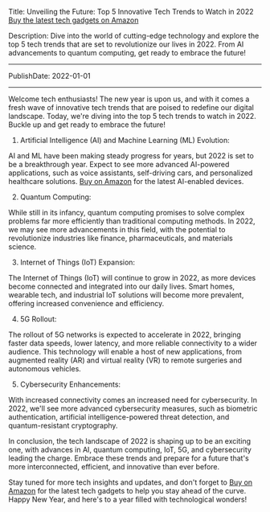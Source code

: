  Title: Unveiling the Future: Top 5 Innovative Tech Trends to Watch in 2022 [Buy the latest tech gadgets on Amazon](https://amzn.to/36gh4yM)

Description: Dive into the world of cutting-edge technology and explore the top 5 tech trends that are set to revolutionize our lives in 2022. From AI advancements to quantum computing, get ready to embrace the future!

---

PublishDate: 2022-01-01

---

Welcome tech enthusiasts! The new year is upon us, and with it comes a fresh wave of innovative tech trends that are poised to redefine our digital landscape. Today, we're diving into the top 5 tech trends to watch in 2022. Buckle up and get ready to embrace the future!

1. Artificial Intelligence (AI) and Machine Learning (ML) Evolution:

AI and ML have been making steady progress for years, but 2022 is set to be a breakthrough year. Expect to see more advanced AI-powered applications, such as voice assistants, self-driving cars, and personalized healthcare solutions. [Buy on Amazon](https://amzn.to/36gh4yM) for the latest AI-enabled devices.

2. Quantum Computing:

While still in its infancy, quantum computing promises to solve complex problems far more efficiently than traditional computing methods. In 2022, we may see more advancements in this field, with the potential to revolutionize industries like finance, pharmaceuticals, and materials science.

3. Internet of Things (IoT) Expansion:

The Internet of Things (IoT) will continue to grow in 2022, as more devices become connected and integrated into our daily lives. Smart homes, wearable tech, and industrial IoT solutions will become more prevalent, offering increased convenience and efficiency.

4. 5G Rollout:

The rollout of 5G networks is expected to accelerate in 2022, bringing faster data speeds, lower latency, and more reliable connectivity to a wider audience. This technology will enable a host of new applications, from augmented reality (AR) and virtual reality (VR) to remote surgeries and autonomous vehicles.

5. Cybersecurity Enhancements:

With increased connectivity comes an increased need for cybersecurity. In 2022, we'll see more advanced cybersecurity measures, such as biometric authentication, artificial intelligence-powered threat detection, and quantum-resistant cryptography.

In conclusion, the tech landscape of 2022 is shaping up to be an exciting one, with advances in AI, quantum computing, IoT, 5G, and cybersecurity leading the charge. Embrace these trends and prepare for a future that's more interconnected, efficient, and innovative than ever before.

Stay tuned for more tech insights and updates, and don't forget to [Buy on Amazon](https://amzn.to/36gh4yM) for the latest tech gadgets to help you stay ahead of the curve. Happy New Year, and here's to a year filled with technological wonders!